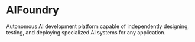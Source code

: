 # AIFoundry
Autonomous AI development platform capable of independently designing, testing, and deploying specialized AI systems for any application. 
